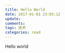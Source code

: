 ```yaml
---
title: Hello World
date: 2017-01-01 23:03:12
update:
comments:
tags: 技术
categories: read
---
```

Hello world